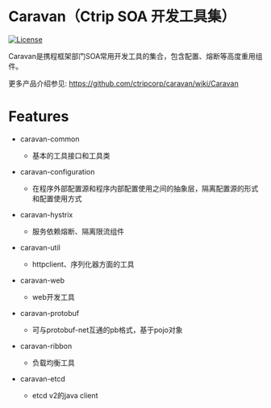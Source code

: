 Caravan（Ctrip SOA 开发工具集）
================

[![License](https://img.shields.io/badge/License-Apache%202.0-blue.svg)](https://opensource.org/licenses/Apache-2.0)

Caravan是携程框架部门SOA常用开发工具的集合，包含配置、熔断等高度重用组件。

更多产品介绍参见: https://github.com/ctripcorp/caravan/wiki/Caravan

# Features
* caravan-common
  * 基本的工具接口和工具类

* caravan-configuration
  * 在程序外部配置源和程序内部配置使用之间的抽象层，隔离配置源的形式和配置使用方式

* caravan-hystrix
  * 服务依赖熔断、隔离限流组件

* caravan-util
  * httpclient、序列化器方面的工具

* caravan-web
  * web开发工具

* caravan-protobuf
  * 可与protobuf-net互通的pb格式，基于pojo对象

* caravan-ribbon
  * 负载均衡工具

* caravan-etcd
  * etcd v2的java client

